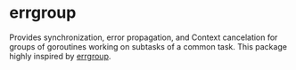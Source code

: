 # errgroup

Provides synchronization, error propagation, and Context cancelation for groups of goroutines working on subtasks of a common task.
This package highly inspired by [errgroup](https://github.com/golang/sync/tree/master/errgroup).
